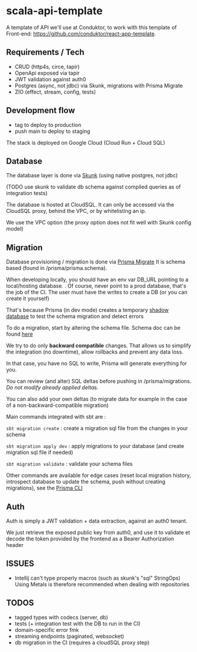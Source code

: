 # scala-api-template

A template of API we'll use at Conduktor, to work with this template of Front-end: https://github.com/conduktor/react-app-template.


## Requirements / Tech

- CRUD (http4s, circe, tapir)
- OpenApi exposed via tapir
- JWT validation against auth0 
- Postgres (async, not jdbc) via Skunk, migrations with Prisma Migrate
- ZIO (effect, stream, config, tests)

## Development flow
- tag to deploy to production
- push main to deploy to staging

The stack is deployed on Google Cloud (Cloud Run + Cloud SQL)


## Database
The database layer is done via [Skunk](https://tpolecat.github.io/skunk/index.html) (using native postgres, not jdbc)

(TODO use skunk to validate db schema against compiled queries as of integration tests)

The database is hosted at CloudSQL. It can only be accessed via the CloudSQL proxy, behind the VPC, or by whitelisting an ip.

We use the VPC option (the proxy option does not fit well with Skunk config model)


## Migration
Database provisioning / migration is done via [Prisma Migrate](https://www.prisma.io/docs/concepts/components/prisma-migrate)
It is schema based (found in /prisma/prisma.schema).

When developing locally, you should have an env var DB_URL pointing to a local/hosting database. . Of course, never point to a prod database, that's the job of the CI. The user must have the writes to create a DB
(or you can create it yourself)

That's because Prisma (in dev mode) creates a temporary [shadow database](https://www.prisma.io/docs/concepts/components/prisma-migrate/shadow-database) to test the schema migration and detect errors

To do a migration, start by altering the schema file. Schema doc can be found [here](https://www.prisma.io/docs/concepts/components/prisma-schema)

We try to do only **backward compatible** changes. That allows us to simplify the integration (no downtime), allow rollbacks and prevent any data loss.

In that case, you have no SQL to write, Prisma will generate everything for you.

You can review (and alter) SQL deltas before pushing in /prisma/migrations. *Do not modify already applied deltas.*

You can also add your own deltas (to migrate data for example in the case of a non-backward-compatible migration)

Main commands integrated with sbt are :

`sbt migration create` : create a migration sql file from the changes in your schema

`sbt migration apply dev` : apply migrations to your database (and create migration sql file if needed)

`sbt migration validate` : validate your schema files

Other commands are available for edge cases (reset local migration history, introspect database to update the schema, push without creating migrations), see the [Prisma CLI](https://www.prisma.io/docs/reference/api-reference/command-reference/)


## Auth

Auth is simply a JWT validation + data extraction, against an auth0 tenant.

We just retrieve the exposed public key from auth0, and use it to validate et decode the token provided by the frontend as a Bearer Authorization header


## ISSUES

 - Intellij can't type properly macros (such as skunk's "sql" StringOps)
Using Metals is therefore recommended when dealing with repositories

## TODOS
- tagged types with codecs (server, db)
- tests (+ integration test with the DB to run in the CI)
- domain-specific error fmk
- streaming endpoints (paginated, websocket)
- db migration in the CI (requires a cloudSQL proxy step)
